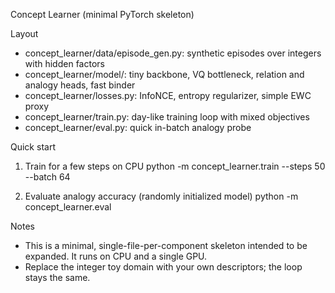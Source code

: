 Concept Learner (minimal PyTorch skeleton)

Layout
- concept_learner/data/episode_gen.py: synthetic episodes over integers with hidden factors
- concept_learner/model/: tiny backbone, VQ bottleneck, relation and analogy heads, fast binder
- concept_learner/losses.py: InfoNCE, entropy regularizer, simple EWC proxy
- concept_learner/train.py: day-like training loop with mixed objectives
- concept_learner/eval.py: quick in-batch analogy probe

Quick start
1) Train for a few steps on CPU
   python -m concept_learner.train --steps 50 --batch 64

2) Evaluate analogy accuracy (randomly initialized model)
   python -m concept_learner.eval

Notes
- This is a minimal, single-file-per-component skeleton intended to be expanded. It runs on CPU and a single GPU.
- Replace the integer toy domain with your own descriptors; the loop stays the same.

